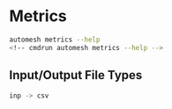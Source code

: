# Metrics

```sh
automesh metrics --help
<!-- cmdrun automesh metrics --help -->
```

## Input/Output File Types

```sh
inp -> csv
```
